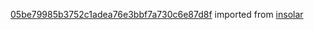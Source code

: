 [05be79985b3752c1adea76e3bbf7a730c6e87d8f](https://github.com/insolar/insolar/commit/05be79985b3752c1adea76e3bbf7a730c6e87d8f) imported from [insolar](https://github.com/insolar/insolar)

